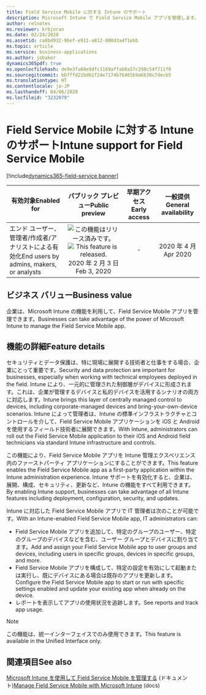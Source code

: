 ```yaml
---
title: Field Service Mobile に対する Intune のサポート
description: Microsoft Intune で Field Service Mobile アプリを管理します。
author: relnotes
ms.reviewer: krbjoran
ms.date: 02/24/2020
ms.assetid: ca0bd932-96ef-e911-a812-000d3a4f1ebb
ms.topic: article
ms.service: business-applications
ms.author: jobaker
dynamics365pdf: true
ms.openlocfilehash: de9e3fa60e9dfc1169affab8a57c298c54f711f0
ms.sourcegitcommit: bb7ffd21bd61f24e7174b76465b9a6630c7decb5
ms.translationtype: HT
ms.contentlocale: ja-JP
ms.lasthandoff: 04/06/2020
ms.locfileid: "3232079"
---
```

# <a name="intune-support-for-field-service-mobile"></a><span data-ttu-id="9d815-103">Field Service Mobile に対する Intune のサポート</span><span class="sxs-lookup"><span data-stu-id="9d815-103">Intune support for Field Service Mobile</span></span>
[!include[dynamics365-field-service banner](../includes/dynamics365-field-service.md)]

| <span data-ttu-id="9d815-104">有効対象</span><span class="sxs-lookup"><span data-stu-id="9d815-104">Enabled for</span></span>    |  <span data-ttu-id="9d815-105">パブリック プレビュー</span><span class="sxs-lookup"><span data-stu-id="9d815-105">Public preview</span></span> | <span data-ttu-id="9d815-106">早期アクセス</span><span class="sxs-lookup"><span data-stu-id="9d815-106">Early access</span></span> | <span data-ttu-id="9d815-107">一般提供</span><span class="sxs-lookup"><span data-stu-id="9d815-107">General availability</span></span> | 
| ---------- | :----------: |:----------: |:----------: |
|<span data-ttu-id="9d815-108">エンド ユーザー、管理者/作成者/アナリストによる有効化</span><span class="sxs-lookup"><span data-stu-id="9d815-108">End users by admins, makers, or analysts</span></span>|<span data-ttu-id="9d815-109">![この機能はリリース済みです。](/dynamics365-release-plan/media/green-checkmark.png "この機能はリリース済みです。")</span><span class="sxs-lookup"><span data-stu-id="9d815-109">![This feature is released.](/dynamics365-release-plan/media/green-checkmark.png "This feature is released.")</span></span> <span data-ttu-id="9d815-110">2020 年 2 月 3 日</span><span class="sxs-lookup"><span data-stu-id="9d815-110">Feb 3, 2020</span></span>|-| <span data-ttu-id="9d815-111">2020 年 4 月</span><span class="sxs-lookup"><span data-stu-id="9d815-111">Apr 2020</span></span>|


## <a name="business-value"></a><span data-ttu-id="9d815-112">ビジネス バリュー</span><span class="sxs-lookup"><span data-stu-id="9d815-112">Business value</span></span>
<!-- bv start -->
<span data-ttu-id="9d815-113">企業は、Microsoft Intune の機能を利用して、Field Service Mobile アプリを管理できます。</span><span class="sxs-lookup"><span data-stu-id="9d815-113">Businesses can take advantage of the power of Microsoft Intune to manage the Field Service Mobile app.</span></span>
<!-- bv end -->



## <a name="feature-details"></a><span data-ttu-id="9d815-114">機能の詳細</span><span class="sxs-lookup"><span data-stu-id="9d815-114">Feature details</span></span>
<!--feature detail start -->
<span data-ttu-id="9d815-115">セキュリティとデータ保護は、特に現場に展開する技術者と仕事をする場合、企業にとって重要です。</span><span class="sxs-lookup"><span data-stu-id="9d815-115">Security and data protection are important for businesses, especially when working with technical employees deployed in the field.</span></span> <span data-ttu-id="9d815-116">Intune により、一元的に管理された制御層がデバイスに形成されます。これは、企業が管理するデバイスと私的デバイスを活用するシナリオの両方に対応します。</span><span class="sxs-lookup"><span data-stu-id="9d815-116">Intune brings this layer of centrally managed control to devices, including corporate-managed devices and bring-your-own-device scenarios.</span></span> <span data-ttu-id="9d815-117">Intune によって管理者は、Intune の標準インフラストラクチャとコントロールを介して、Field Service Mobile アプリケーションを iOS と Android を使用するフィールド技術者に展開できます。</span><span class="sxs-lookup"><span data-stu-id="9d815-117">With Intune, administrators can roll out the Field Service Mobile application to their iOS and Android field technicians via standard Intune infrastructure and controls.</span></span>   

<span data-ttu-id="9d815-118">この機能により、Field Service Mobile アプリを Intune 管理エクスペリエンス内のファーストパーティ アプリケーションにすることができます。</span><span class="sxs-lookup"><span data-stu-id="9d815-118">This feature enables the Field Service Mobile app as a first-party application within the Intune administration experience.</span></span> <span data-ttu-id="9d815-119">Intune サポートを有効化すると、企業は、展開、構成、セキュリティ、更新など、Intune の機能をすべて利用できます。</span><span class="sxs-lookup"><span data-stu-id="9d815-119">By enabling Intune support, businesses can take advantage of all Intune features including deployment, configuration, security, and updates.</span></span>    

<span data-ttu-id="9d815-120">Intune に対応した Field Service Mobile アプリで IT 管理者は次のことが可能です。</span><span class="sxs-lookup"><span data-stu-id="9d815-120">With an Intune-enabled Field Service Mobile app, IT administrators can:</span></span> 

- <span data-ttu-id="9d815-121">Field Service Mobile アプリを追加して、特定のグループのユーザー、特定のグループのデバイスなどを含む、ユーザー グループとデバイスに割り当てます。</span><span class="sxs-lookup"><span data-stu-id="9d815-121">Add and assign your Field Service Mobile app to user groups and devices, including users in specific groups, devices in specific groups, and more.</span></span> 
- <span data-ttu-id="9d815-122">Field Service Mobile アプリを構成して、特定の設定を有効にして起動または実行し、既にデバイスにある場合は既存のアプリを更新します。</span><span class="sxs-lookup"><span data-stu-id="9d815-122">Configure the Field Service Mobile app to start or run with specific settings enabled and update your existing app when already on the device.</span></span> 
- <span data-ttu-id="9d815-123">レポートを表示してアプリの使用状況を追跡します。</span><span class="sxs-lookup"><span data-stu-id="9d815-123">See reports and track app usage.</span></span>
<!--feature detail end -->


> [!NOTE]
> <span data-ttu-id="9d815-124">この機能は、統一インターフェイスでのみ使用できます。</span><span class="sxs-lookup"><span data-stu-id="9d815-124">This feature is available in the Unified Interface only.</span></span>







## <a name="see-also"></a><span data-ttu-id="9d815-125">関連項目</span><span class="sxs-lookup"><span data-stu-id="9d815-125">See also</span></span>


<!--docs start-->
<span data-ttu-id="9d815-126">[Microsoft Intune を使用して Field Service Mobile を管理する](https://docs.microsoft.com/dynamics365/field-service/field-service-mobile-intune) (ドキュメント)</span><span class="sxs-lookup"><span data-stu-id="9d815-126">[Manage Field Service Mobile with Microsoft Intune](https://docs.microsoft.com/dynamics365/field-service/field-service-mobile-intune) (docs)</span></span>
<!--docs end-->

